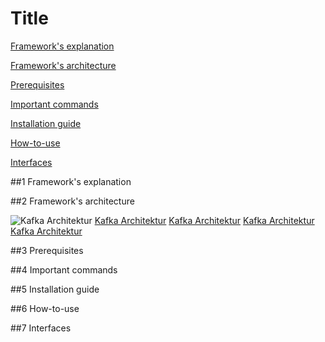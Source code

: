 # Title

[Framework's explanation](##1)

[Framework's architecture](##2)

[Prerequisites](##3)

[Important commands](##4)

[Installation guide](##5)

[How-to-use](##6)

[Interfaces](##7)




##1 Framework's explanation

##2 Framework's architecture

![Kafka Architektur](https://www.tutorialspoint.com/apache_kafka/images/cluster_architecture.jpg)
[Kafka Architektur](https://www.tutorialspoint.com/apache_kafka/images/cluster_architecture.jpg)
[Kafka Architektur](https://www.tutorialspoint.com/apache_kafka/images/cluster_architecture.jpg)
[Kafka Architektur](https://www.tutorialspoint.com/apache_kafka/images/cluster_architecture.jpg)
[Kafka Architektur](https://www.tutorialspoint.com/apache_kafka/images/cluster_architecture.jpg)

##3 Prerequisites

##4 Important commands

##5 Installation guide

##6 How-to-use

##7 Interfaces
